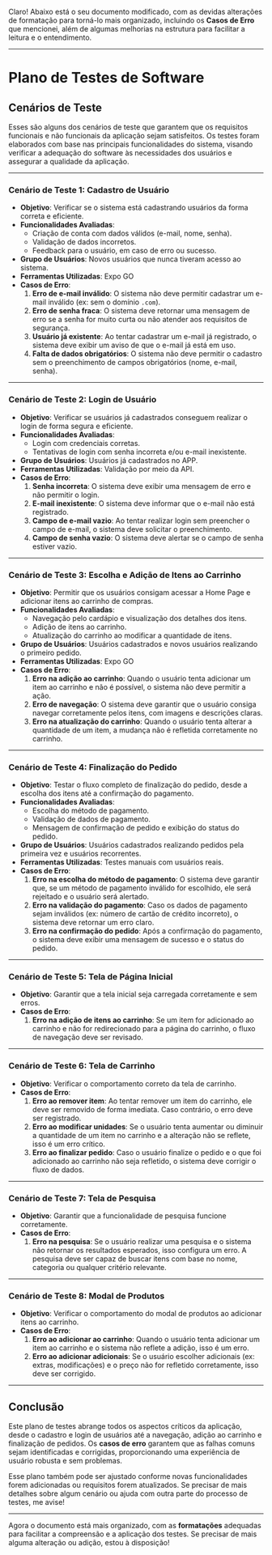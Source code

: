 Claro! Abaixo está o seu documento modificado, com as devidas alterações de formatação para torná-lo mais organizado, incluindo os **Casos de Erro** que mencionei, além de algumas melhorias na estrutura para facilitar a leitura e o entendimento.

---

# **Plano de Testes de Software**

## **Cenários de Teste**

Esses são alguns dos cenários de teste que garantem que os requisitos funcionais e não funcionais da aplicação sejam satisfeitos. Os testes foram elaborados com base nas principais funcionalidades do sistema, visando verificar a adequação do software às necessidades dos usuários e assegurar a qualidade da aplicação.

---

### **Cenário de Teste 1: Cadastro de Usuário**
- **Objetivo**: Verificar se o sistema está cadastrando usuários da forma correta e eficiente.
- **Funcionalidades Avaliadas**:
  - Criação de conta com dados válidos (e-mail, nome, senha).
  - Validação de dados incorretos.
  - Feedback para o usuário, em caso de erro ou sucesso.
- **Grupo de Usuários**: Novos usuários que nunca tiveram acesso ao sistema.
- **Ferramentas Utilizadas**: Expo GO
- **Casos de Erro**:
  1. **Erro de e-mail inválido**: O sistema não deve permitir cadastrar um e-mail inválido (ex: sem o domínio `.com`).
  2. **Erro de senha fraca**: O sistema deve retornar uma mensagem de erro se a senha for muito curta ou não atender aos requisitos de segurança.
  3. **Usuário já existente**: Ao tentar cadastrar um e-mail já registrado, o sistema deve exibir um aviso de que o e-mail já está em uso.
  4. **Falta de dados obrigatórios**: O sistema não deve permitir o cadastro sem o preenchimento de campos obrigatórios (nome, e-mail, senha).

---

### **Cenário de Teste 2: Login de Usuário**
- **Objetivo**: Verificar se usuários já cadastrados conseguem realizar o login de forma segura e eficiente.
- **Funcionalidades Avaliadas**:
  - Login com credenciais corretas.
  - Tentativas de login com senha incorreta e/ou e-mail inexistente.
- **Grupo de Usuários**: Usuários já cadastrados no APP.
- **Ferramentas Utilizadas**: Validação por meio da API.
- **Casos de Erro**:
  1. **Senha incorreta**: O sistema deve exibir uma mensagem de erro e não permitir o login.
  2. **E-mail inexistente**: O sistema deve informar que o e-mail não está registrado.
  3. **Campo de e-mail vazio**: Ao tentar realizar login sem preencher o campo de e-mail, o sistema deve solicitar o preenchimento.
  4. **Campo de senha vazio**: O sistema deve alertar se o campo de senha estiver vazio.

---

### **Cenário de Teste 3: Escolha e Adição de Itens ao Carrinho**
- **Objetivo**: Permitir que os usuários consigam acessar a Home Page e adicionar itens ao carrinho de compras.
- **Funcionalidades Avaliadas**:
  - Navegação pelo cardápio e visualização dos detalhes dos itens.
  - Adição de itens ao carrinho.
  - Atualização do carrinho ao modificar a quantidade de itens.
- **Grupo de Usuários**: Usuários cadastrados e novos usuários realizando o primeiro pedido.
- **Ferramentas Utilizadas**: Expo GO
- **Casos de Erro**:
  1. **Erro na adição ao carrinho**: Quando o usuário tenta adicionar um item ao carrinho e não é possível, o sistema não deve permitir a ação.
  2. **Erro de navegação**: O sistema deve garantir que o usuário consiga navegar corretamente pelos itens, com imagens e descrições claras.
  3. **Erro na atualização do carrinho**: Quando o usuário tenta alterar a quantidade de um item, a mudança não é refletida corretamente no carrinho.

---

### **Cenário de Teste 4: Finalização do Pedido**
- **Objetivo**: Testar o fluxo completo de finalização do pedido, desde a escolha dos itens até a confirmação do pagamento.
- **Funcionalidades Avaliadas**:
  - Escolha do método de pagamento.
  - Validação de dados de pagamento.
  - Mensagem de confirmação de pedido e exibição do status do pedido.
- **Grupo de Usuários**: Usuários cadastrados realizando pedidos pela primeira vez e usuários recorrentes.
- **Ferramentas Utilizadas**: Testes manuais com usuários reais.
- **Casos de Erro**:
  1. **Erro na escolha do método de pagamento**: O sistema deve garantir que, se um método de pagamento inválido for escolhido, ele será rejeitado e o usuário será alertado.
  2. **Erro na validação do pagamento**: Caso os dados de pagamento sejam inválidos (ex: número de cartão de crédito incorreto), o sistema deve retornar um erro claro.
  3. **Erro na confirmação do pedido**: Após a confirmação do pagamento, o sistema deve exibir uma mensagem de sucesso e o status do pedido.

---

### **Cenário de Teste 5: Tela de Página Inicial**
- **Objetivo**: Garantir que a tela inicial seja carregada corretamente e sem erros.
- **Casos de Erro**:
  1. **Erro na adição de itens ao carrinho**: Se um item for adicionado ao carrinho e não for redirecionado para a página do carrinho, o fluxo de navegação deve ser revisado.

---

### **Cenário de Teste 6: Tela de Carrinho**
- **Objetivo**: Verificar o comportamento correto da tela de carrinho.
- **Casos de Erro**:
  1. **Erro ao remover item**: Ao tentar remover um item do carrinho, ele deve ser removido de forma imediata. Caso contrário, o erro deve ser registrado.
  2. **Erro ao modificar unidades**: Se o usuário tenta aumentar ou diminuir a quantidade de um item no carrinho e a alteração não se reflete, isso é um erro crítico.
  3. **Erro ao finalizar pedido**: Caso o usuário finalize o pedido e o que foi adicionado ao carrinho não seja refletido, o sistema deve corrigir o fluxo de dados.

---

### **Cenário de Teste 7: Tela de Pesquisa**
- **Objetivo**: Garantir que a funcionalidade de pesquisa funcione corretamente.
- **Casos de Erro**:
  1. **Erro na pesquisa**: Se o usuário realizar uma pesquisa e o sistema não retornar os resultados esperados, isso configura um erro. A pesquisa deve ser capaz de buscar itens com base no nome, categoria ou qualquer critério relevante.

---

### **Cenário de Teste 8: Modal de Produtos**
- **Objetivo**: Verificar o comportamento do modal de produtos ao adicionar itens ao carrinho.
- **Casos de Erro**:
  1. **Erro ao adicionar ao carrinho**: Quando o usuário tenta adicionar um item ao carrinho e o sistema não reflete a adição, isso é um erro.
  2. **Erro ao adicionar adicionais**: Se o usuário escolher adicionais (ex: extras, modificações) e o preço não for refletido corretamente, isso deve ser corrigido.

---

## **Conclusão**

Este plano de testes abrange todos os aspectos críticos da aplicação, desde o cadastro e login de usuários até a navegação, adição ao carrinho e finalização de pedidos. Os **casos de erro** garantem que as falhas comuns sejam identificadas e corrigidas, proporcionando uma experiência de usuário robusta e sem problemas.

Esse plano também pode ser ajustado conforme novas funcionalidades forem adicionadas ou requisitos forem atualizados. Se precisar de mais detalhes sobre algum cenário ou ajuda com outra parte do processo de testes, me avise!

---

Agora o documento está mais organizado, com as **formatações** adequadas para facilitar a compreensão e a aplicação dos testes. Se precisar de mais alguma alteração ou adição, estou à disposição!
